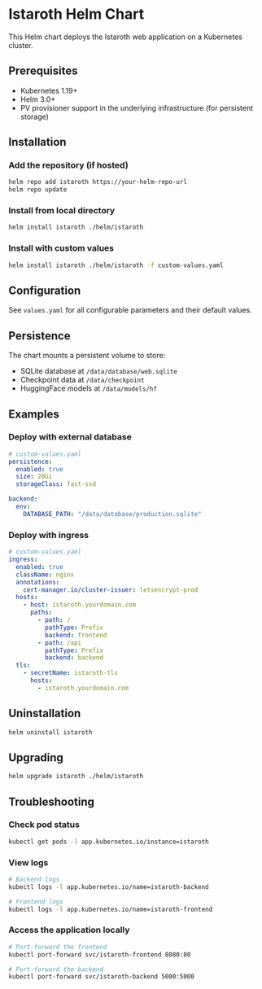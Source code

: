 # Istaroth Helm Chart

This Helm chart deploys the Istaroth web application on a Kubernetes cluster.

## Prerequisites

- Kubernetes 1.19+
- Helm 3.0+
- PV provisioner support in the underlying infrastructure (for persistent storage)

## Installation

### Add the repository (if hosted)
```bash
helm repo add istaroth https://your-helm-repo-url
helm repo update
```

### Install from local directory
```bash
helm install istaroth ./helm/istaroth
```

### Install with custom values
```bash
helm install istaroth ./helm/istaroth -f custom-values.yaml
```

## Configuration

See `values.yaml` for all configurable parameters and their default values.

## Persistence

The chart mounts a persistent volume to store:
- SQLite database at `/data/database/web.sqlite`
- Checkpoint data at `/data/checkpoint`
- HuggingFace models at `/data/models/hf`


## Examples

### Deploy with external database
```yaml
# custom-values.yaml
persistence:
  enabled: true
  size: 20Gi
  storageClass: fast-ssd

backend:
  env:
    DATABASE_PATH: "/data/database/production.sqlite"
```

### Deploy with ingress
```yaml
# custom-values.yaml
ingress:
  enabled: true
  className: nginx
  annotations:
    cert-manager.io/cluster-issuer: letsencrypt-prod
  hosts:
    - host: istaroth.yourdomain.com
      paths:
        - path: /
          pathType: Prefix
          backend: frontend
        - path: /api
          pathType: Prefix
          backend: backend
  tls:
    - secretName: istaroth-tls
      hosts:
        - istaroth.yourdomain.com
```

## Uninstallation

```bash
helm uninstall istaroth
```

## Upgrading

```bash
helm upgrade istaroth ./helm/istaroth
```

## Troubleshooting

### Check pod status
```bash
kubectl get pods -l app.kubernetes.io/instance=istaroth
```

### View logs
```bash
# Backend logs
kubectl logs -l app.kubernetes.io/name=istaroth-backend

# Frontend logs
kubectl logs -l app.kubernetes.io/name=istaroth-frontend
```

### Access the application locally
```bash
# Port-forward the frontend
kubectl port-forward svc/istaroth-frontend 8080:80

# Port-forward the backend
kubectl port-forward svc/istaroth-backend 5000:5000
```
